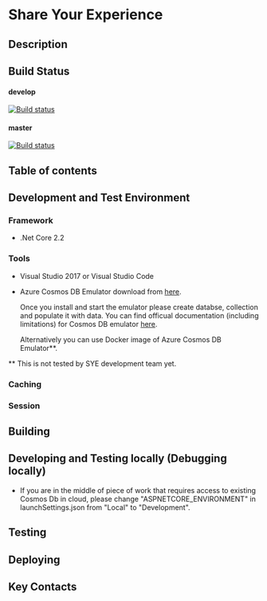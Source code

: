 # Share Your Experience


## Description



## Build Status


#### develop


[![Build status](https://dev.azure.com/CQCDigital/SYE-Project/_apis/build/status/SYE-NetCore-Build-Pipeline?branchName=develop)](https://dev.azure.com/CQCDigital/SYE-Project/_build/latest?definitionId=2)

#### master


[![Build status](https://dev.azure.com/CQCDigital/SYE-Project/_apis/build/status/SYE-NetCore-Build-Pipeline?branchName=master)](https://dev.azure.com/CQCDigital/SYE-Project/_build/latest?definitionId=2)

## Table of contents



## Development and Test Environment

### Framework
  * .Net Core 2.2



### Tools
  * Visual Studio 2017 or Visual Studio Code

  * Azure Cosmos DB Emulator download from [here](https://aka.ms/cosmosdb-emulator).

    Once you install and start the emulator please create databse, collection and populate it with data.
    You can find officual documentation (including limitations) for Cosmos DB emulator [here](https://docs.microsoft.com/en-us/azure/cosmos-db/local-emulator).
 
    Alternatively you can use Docker image of Azure Cosmos DB Emulator**.

** This is not tested by SYE development team yet.

### Caching


### Session



## Building


## Developing and Testing locally (Debugging locally)

 * If you are in the middle of piece of work that requires access to existing Cosmos Db in cloud, please change "ASPNETCORE_ENVIRONMENT" in launchSettings.json from "Local" to "Development".

## Testing



## Deploying



## Key Contacts